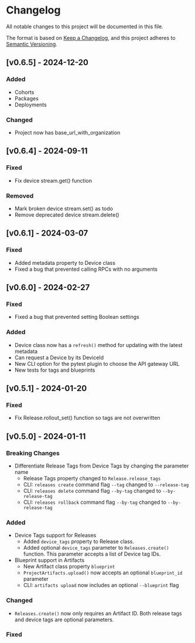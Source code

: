 <!-- Copyright (c) 2024 Golioth, Inc. -->
<!-- SPDX-License-Identifier: Apache-2.0 -->

# Changelog
All notable changes to this project will be documented in this file.

The format is based on [Keep a Changelog](https://keepachangelog.com/en/1.1.0/),
and this project adheres to [Semantic Versioning](https://semver.org/spec/v2.0.0.html).

## [v0.6.5] - 2024-12-20

### Added

- Cohorts
- Packages
- Deployments

### Changed

- Project now has base_url_with_organization

## [v0.6.4] - 2024-09-11

### Fixed

- Fix device stream.get() function

### Removed

- Mark broken device stream.set() as todo
- Remove deprecated device stream.delete()

## [v0.6.1] - 2024-03-07

### Fixed
- Added metadata property to Device class
- Fixed a bug that prevented calling RPCs with no arguments

## [v0.6.0] - 2024-02-27

### Fixed

- Fixed a bug that prevented setting Boolean settings

### Added

- Device class now has a `refresh()` method for updating with the latest metadata
- Can request a Device by its DeviceId
- New CLI option for the pytest plugin to choose the API gateway URL
- New tests for tags and blueprints

## [v0.5.1] - 2024-01-20

### Fixed

- Fix Release.rollout_set() function so tags are not overwritten

## [v0.5.0] - 2024-01-11

### Breaking Changes

- Differentiate Release Tags from Device Tags by changing the parameter name
    - Release Tags property changed to `Release.release_tags`
    - CLI: `releases create` command flag `--tag` changed to `--release-tag`
    - CLI: `releases delete` command flag `--by-tag` changed to `--by-release-tag`
    - CLI: `releases rollback` command flag `--by-tag` changed to `--by-release-tag`

### Added

- Device Tags support for Releases
    - Added `device_tags` property to Release class.
    - Added optional `device_tags` parameter to `Releases.create()` function. This parameter accepts
      a list of Device tag IDs.
- Blueprint support in Artifacts
    - New Artifact class property `blueprint`
    - `ProjectArtifacts.upload()` now accepts an optional `blueprint_id` parameter
    - CLI: `artifacts upload` now includes an optional `--blueprint` flag

### Changed

- `Releases.create()` now only requires an Artifact ID. Both release tags and device tags are
  optional parameters.

### Fixed
